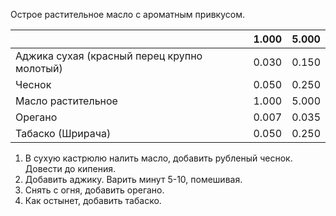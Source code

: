  Острое растительное масло с ароматным привкусом.

|                                             | 1.000 | 5.000 |
| ------------------------------------------- | ----- | ----- |
| Аджика сухая (красный перец крупно молотый) | 0.030 | 0.150 |
| Чеснок                                      | 0.050 | 0.250 |
| Масло растительное                          | 1.000 | 5.000 |
| Орегано                                     | 0.007 | 0.035 |
| Табаско (Шрирача)                           | 0.050 | 0.250 |

1. В сухую кастрюлю налить масло, добавить рубленый чеснок. Довести до кипения.
2. Добавить аджику. Варить минут 5-10, помешивая.
3. Снять с огня, добавить орегано.
4. Как остынет, добавить табаско.